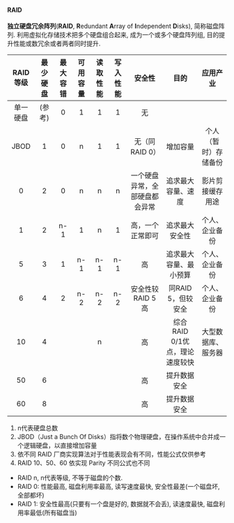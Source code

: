 #### RAID

**独立硬盘冗余阵列**(**RAID**, **R**edundant **A**rray of **I**ndependent **D**isks), 简称磁盘阵列.  利用虚拟化存储技术把多个硬盘组合起来, 成为一个或多个硬盘阵列组, 目的提升性能或数冗余或者两者同时提升. 



| RAID等级 | 最少硬盘 | 最大容错 | 可用容量 | 读取性能 | 写入性能 |             安全性             |              目的              |       应用产业       |
| :------: | :------: | :------: | :------: | :------: | :------: | :----------------------------: | :----------------------------: | :------------------: |
| 单一硬盘 |  (参考)  |    0     |    1     |    1     |    1     |               无               |                                |                      |
|   JBOD   |    1     |    0     |    n     |    1     |    1     |         无（同RAID 0）         |            增加容量            | 个人（暂时）存储备份 |
|    0     |    2     |    0     |    n     |    n     |    n     | 一个硬盘异常，全部硬盘都会异常 |       追求最大容量、速度       |   影片剪接缓存用途   |
|    1     |    2     |   n-1    |    1     |    n     |    1     |        高，一个正常即可        |         追求最大安全性         |    个人、企业备份    |
|    5     |    3     |    1     |   n-1    |   n-1    |   n-1    |               高               |     追求最大容量、最小预算     |    个人、企业备份    |
|    6     |    4     |    2     |   n-2    |   n-2    |   n-2    |        安全性较RAID 5高        |       同RAID 5，但较安全       |    个人、企业备份    |
|    10    |    4     |          |          |    n     |          |               高               | 综合RAID 0/1优点，理论速度较快 |  大型数据库、服务器  |
|    50    |    6     |          |          |          |          |               高               |          提升数据安全          |                      |
|    60    |    8     |          |          |          |          |               高               |          提升数据安全          |                      |

1. n代表硬盘总数
2. JBOD（Just a Bunch Of Disks）指将数个物理硬盘，在操作系统中合并成一个逻辑硬盘，以直接增加容量
3. 依不同 RAID 厂商实现算法对于性能表现会有不同，性能公式仅供参考
4. RAID 10、50、60 依实现 Parity 不同公式也不同



- RAID n,  n代表等级,  不等于磁盘的个数.
- RAID 0: 性能最高, 磁盘利用率最高, 读写速度最快, 安全性最差(一个磁盘坏, 全部都坏)
- RAID 1: 安全性最高(只要有一个盘是好的, 数据就不会丢), 读速度最快, 磁盘利用率最低(所有磁盘当)